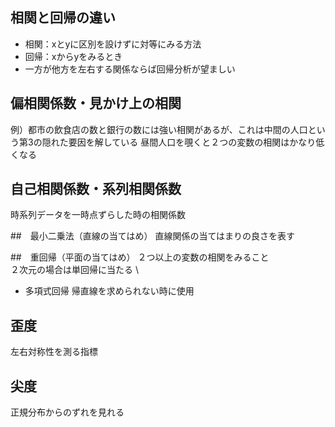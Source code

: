 ## 相関と回帰の違い
- 相関：xとyに区別を設けずに対等にみる方法
- 回帰：xからyをみるとき
- 一方が他方を左右する関係ならば回帰分析が望ましい

## 偏相関係数・見かけ上の相関
例）都市の飲食店の数と銀行の数には強い相関があるが、これは中間の人口という第3の隠れた要因を解している
昼間人口を覗くと２つの変数の相関はかなり低くなる

## 自己相関係数・系列相関係数
時系列データを一時点ずらした時の相関係数

##　最小二乗法（直線の当てはめ）
直線関係の当てはまりの良さを表す

##　重回帰（平面の当てはめ）
２つ以上の変数の相関をみること \
２次元の場合は単回帰に当たる \
- 多項式回帰
帰直線を求められない時に使用

## 歪度
左右対称性を測る指標

## 尖度
正規分布からのずれを見れる
